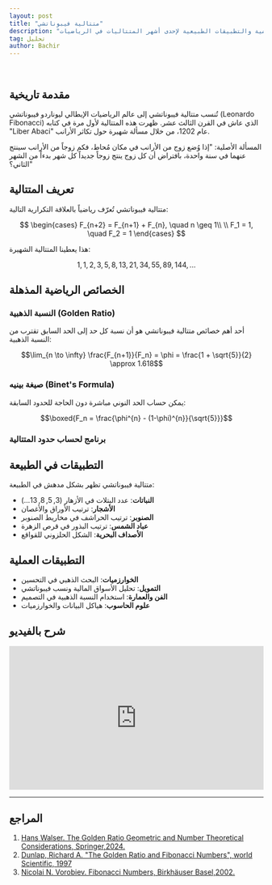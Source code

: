 ```yaml
---
layout: post
title: "متتالية فيبوناتشي"
description: "استكشاف الخصائص الرياضية والتطبيقات الطبيعية لإحدى أشهر المتتاليات في الرياضيات"
tag: تحليل
author: Bachir
---
```


<br>

## مقدمة تاريخية
تُنسب متتالية فيبوناتشي إلى عالم الرياضيات الإيطالي ليوناردو فيبوناتشي (Leonardo Fibonacci) الذي عاش في القرن الثالث عشر. ظهرت هذه المتتالية لأول مرة في كتابه "Liber Abaci" عام 1202، من خلال مسألة شهيرة حول تكاثر الأرانب.

المسألة الأصلية: "إذا وُضع زوج من الأرانب في مكان مُحاط، فكم زوجاً من الأرانب سينتج عنهما في سنة واحدة، بافتراض أن كل زوج ينتج زوجاً جديداً كل شهر بدءاً من الشهر الثاني؟"

## تعريف المتتالية
متتالية فيبوناتشي تُعرّف رياضياً بالعلاقة التكرارية التالية:


$$
\begin{cases}
F_{n+2} = F_{n+1} + F_{n}, \quad  n \geq 1\\ \\
F_1 = 1, \quad F_2 = 1
\end{cases}
$$

هذا يعطينا المتتالية الشهيرة:

$$ 1, 1, 2, 3, 5, 8, 13, 21, 34, 55, 89, 144, ...$$

## الخصائص الرياضية المذهلة

### النسبة الذهبية (Golden Ratio)

أحد أهم خصائص متتالية فيبوناتشي هو أن نسبة كل حد إلى الحد السابق تقترب من النسبة الذهبية:

$$\lim_{n \to \infty} \frac{F_{n+1}}{F_n} = \phi = \frac{1 + \sqrt{5}}{2} \approx 1.618$$

### صيغة بينيه (Binet's Formula)
يمكن حساب الحد النوني مباشرة دون الحاجة للحدود السابقة:

$$\boxed{F_n = \frac{\phi^{n} - (1-\phi)^{n}}{\sqrt{5}}}$$



### برنامج لحساب حدود المتتالية

<div class="sage">
  <script type="text/x-sage">
def F(n):
    phi = (1 + sqrt(5)) / 2
    Fn = (phi^(n) - (1 - phi)^(n)) / sqrt(5)
    return round(Fn)
# مثال: نحسب F(7)
print(F(7))  # الناتج يجب أن يكون 13
  </script>
</div>

## التطبيقات في الطبيعة
متتالية فيبوناتشي تظهر بشكل مدهش في الطبيعة:

- **النباتات**: عدد البتلات في الأزهار $(3, 5, 8, 13...)$
- **الأشجار**: ترتيب الأوراق والأغصان
- **الصنوبر**: ترتيب الحراشف في مخاريط الصنوبر
- **عباد الشمس**: ترتيب البذور في قرص الزهرة
- **الأصداف البحرية**: الشكل الحلزوني للقواقع

## التطبيقات العملية
- **الخوارزميات**: البحث الذهبي في التحسين
- **التمويل**: تحليل الأسواق المالية ونسب فيبوناتشي
- **الفن والعمارة**: استخدام النسبة الذهبية في التصميم
- **علوم الحاسوب**: هياكل البيانات والخوارزميات

## شرح بالفيديو
<div style="position: relative; padding-bottom: 56.25%; height: 0; overflow: hidden; max-width: 100%; height: auto;">
  <iframe 
    src="https://www.youtube.com/embed/2vWgb3IaEeI?si=28yY4a7EjeDwXVMy" 
    title="YouTube video player"
    style="position: absolute; top: 0; left: 0; width: 100%; height: 100%; border: 0;"
    allow="accelerometer; autoplay; clipboard-write; encrypted-media; gyroscope; picture-in-picture; web-share" 
    referrerpolicy="strict-origin-when-cross-origin" 
    allowfullscreen>
  </iframe>
</div>

---
## المراجع

1. [Hans Walser. The Golden Ratio Geometric and Number Theoretical Considerations, Springer,2024. ](https://drive.google.com/file/d/1Xi3moSmXLZgXq8jWWEeG_pOXMH0iLSBn/view?usp=sharing)
2. [Dunlap, Richard A. "The Golden Ratio and Fibonacci Numbers", world Scientific, 1997](https://drive.google.com/file/d/19iLKD9QnVMBQrcxlc3ko-oeVoi5gJvrp/view?usp=sharing)
3. [Nicolai N. Vorobiev. Fibonacci Numbers, Birkhäuser Basel,2002. ](https://drive.google.com/file/d/1wYUvE3utteewb72lqvJacESGrFkRfcCO/view?usp=sharing)

<div id="comments">
  <script src="https://utteranc.es/client.js"
          repo="bachirmath/bachirmath.github.io"
          issue-term="pathname"
          theme="github-dark-orange"
          crossorigin="anonymous"
          async>
  </script>
</div>
